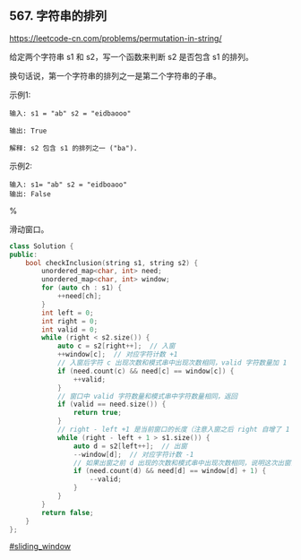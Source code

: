 ## 567. 字符串的排列

https://leetcode-cn.com/problems/permutation-in-string/

给定两个字符串 s1 和 s2，写一个函数来判断 s2 是否包含 s1 的排列。

换句话说，第一个字符串的排列之一是第二个字符串的子串。

示例1:

```
输入: s1 = "ab" s2 = "eidbaooo"

输出: True

解释: s2 包含 s1 的排列之一 ("ba").
```

示例2:

```
输入: s1= "ab" s2 = "eidboaoo"
输出: False
```

%

滑动窗口。

```cpp
class Solution {
public:
    bool checkInclusion(string s1, string s2) {
        unordered_map<char, int> need;
        unordered_map<char, int> window;
        for (auto ch : s1) {
            ++need[ch];
        }
        int left = 0;
        int right = 0;
        int valid = 0;
        while (right < s2.size()) {
            auto c = s2[right++];  // 入窗
            ++window[c];  // 对应字符计数 +1
            // 入窗后字符 c 出现次数和模式串中出现次数相同，valid 字符数量加 1
            if (need.count(c) && need[c] == window[c]) {
                ++valid;
            }
            // 窗口中 valid 字符数量和模式串中字符数量相同，返回
            if (valid == need.size()) {
                return true;
            }
            // right - left +1 是当前窗口的长度（注意入窗之后 right 自增了 1 次）
            while (right - left + 1 > s1.size()) {
                auto d = s2[left++];  // 出窗
                --window[d];  // 对应字符计数 -1
                // 如果出窗之前 d 出现的次数和模式串中出现次数相同，说明这次出窗会令 valid 字符数量减 1
                if (need.count(d) && need[d] == window[d] + 1) {
                    --valid;
                }
            }
        }
        return false;
    }
};
```

[#sliding_window]()
